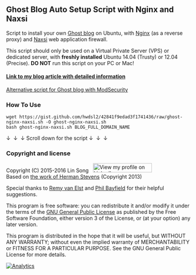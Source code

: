 ## Ghost Blog Auto Setup Script with Nginx and Naxsi

Script to install your own <a href="https://ghost.org/about" target="_blank">Ghost blog</a> on Ubuntu, with <a href="http://nginx.org/en/" target="_blank">Nginx</a> (as a reverse proxy) and <a href="https://www.owasp.org/index.php/OWASP_NAXSI_Project" target="_blank">Naxsi</a> web application firewall.

This script should only be used on a Virtual Private Server (VPS) or dedicated server, with **freshly installed** Ubuntu 14.04 (Trusty) or 12.04 (Precise). **DO NOT** run this script on your PC or Mac!

#### <a href="https://blog.ls20.com/install-ghost-0-4-with-nginx-and-naxsi-on-ubuntu/" target="_blank">Link to my blog article with detailed information</a>   
<a href="https://gist.github.com/hwdsl2/1b1804cad601928472e7" target="_blank">Alternative script for Ghost blog with ModSecurity</a>

### How To Use
```
wget https://gist.github.com/hwdsl2/42841f9edad3f1741436/raw/ghost-nginx-naxsi.sh -O ghost-nginx-naxsi.sh
bash ghost-nginx-naxsi.sh BLOG_FULL_DOMAIN_NAME
```

&darr;&nbsp;&nbsp;&darr;&nbsp;&nbsp;&darr; Scroll down for the script &darr;&nbsp;&nbsp;&darr;&nbsp;&nbsp;&darr;

### Copyright and license

Copyright (C) 2015-2016&nbsp;Lin Song&nbsp;&nbsp;&nbsp;<a href="https://www.linkedin.com/in/linsongui" target="_blank"><img src="https://static.licdn.com/scds/common/u/img/webpromo/btn_viewmy_160x25.png" width="160" height="25" border="0" alt="View my profile on LinkedIn"></a>    
Based on <a href="https://blog.igbuend.com/dude-looks-like-a-ghost/" target="_blank">the work of Herman Stevens</a> (Copyright 2013)

Special thanks to <a href="https://raymii.org" target="_blank">Remy van Elst</a> and <a href="https://philio.me" target="_blank">Phil Bayfield</a> for their helpful suggestions.

This program is free software: you can redistribute it and/or modify it under the terms of the <a href="https://www.gnu.org/licenses/gpl.html" target="_blank">GNU General Public License</a> as published by the Free Software Foundation, either version 3 of the License, or (at your option) any later version.

This program is distributed in the hope that it will be useful, but WITHOUT ANY WARRANTY; without even the implied warranty of MERCHANTABILITY or FITNESS FOR A PARTICULAR PURPOSE. See the GNU General Public License for more details.

<a href="https://github.com/igrigorik/ga-beacon" target="_blank"><img src="https://ga-bc1.appspot.com/UA-46742347-4/hwdsl2/42841f9edad3f1741436?dh=gist.github.com&amp;gif=1" alt="Analytics" style="max-width:100%;"></a>
